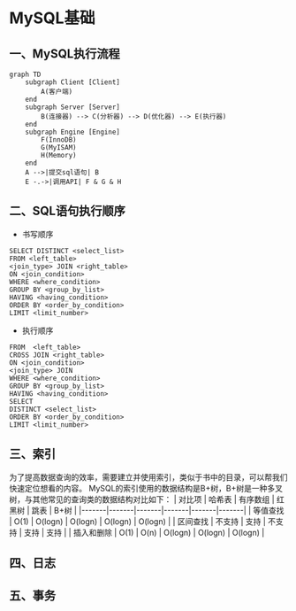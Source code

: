 # MySQL基础

## 一、MySQL执行流程

```mermaid
graph TD
    subgraph Client [Client]
        A(客户端)
    end
    subgraph Server [Server]
        B(连接器) --> C(分析器) --> D(优化器) --> E(执行器)
    end
    subgraph Engine [Engine]
        F(InnoDB)
        G(MyISAM)
        H(Memory)
    end
    A -->|提交sql语句| B
    E -.->|调用API| F & G & H
```

## 二、SQL语句执行顺序
- 书写顺序
```mysql
SELECT DISTINCT <select_list>
FROM <left_table>
<join_type> JOIN <right_table> 
ON <join_condition>
WHERE <where_condition>
GROUP BY <group_by_list>
HAVING <having_condition>
ORDER BY <order_by_condition>
LIMIT <limit_number>
```

- 执行顺序
```mysql
FROM  <left_table>
CROSS JOIN <right_table> 
ON <join_condition>
<join_type> JOIN
WHERE <where_condition>
GROUP BY <group_by_list>
HAVING <having_condition>
SELECT
DISTINCT <select_list>
ORDER BY <order_by_condition>
LIMIT <limit_number>
```

## 三、索引
为了提高数据查询的效率，需要建立并使用索引，类似于书中的目录，可以帮我们快速定位想看的内容。
MySQL的索引使用的数据结构是B+树，B+树是一种多叉树，与其他常见的查询类的数据结构对比如下：
| 对比项 | 哈希表 | 有序数组 | 红黑树 | 跳表 | B+树 |
|-------|-------|-------|-------|-------|-------|
| 等值查找 | O(1) | O(logn) | O(logn) | O(logn) | O(logn) |
| 区间查找 | 不支持 | 支持 | 不支持 | 支持 | 支持 |
| 插入和删除 | O(1) | O(n) | O(logn) | O(logn) | O(logn) |


## 四、日志

## 五、事务



